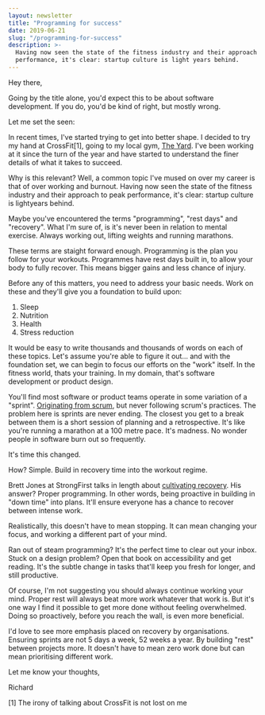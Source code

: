 ```yaml
---
layout: newsletter
title: "Programming for success"
date: 2019-06-21
slug: "/programming-for-success"
description: >-
  Having now seen the state of the fitness industry and their approach to peak
  performance, it's clear: startup culture is light years behind.
---
```


Hey there,

Going by the title alone, you'd expect this to be about software development. If
you do, you'd be kind of right, but mostly wrong.

Let me set the seen:

In recent times, I've started trying to get into better shape. I decided to try
my hand at CrossFit[1], going to my local gym,
<a href="http://www.theyardpeckham.com/" target="_blank" rel="noopener noreferrer">The Yard</a>. I've been working at it since the
turn of the year and have started to understand the finer details of what it
takes to succeed.

Why is this relevant? Well, a common topic I've mused on over my career is that
of over working and burnout. Having now seen the state of the fitness industry
and their approach to peak performance, it's clear: startup culture is
lightyears behind.

Maybe you've encountered the terms "programming", "rest days" and "recovery".
What I'm sure of, is it's never been in relation to mental exercise. Always
working out, lifting weights and running marathons.

These terms are staight forward enough. Programming is the plan you follow for
your workouts. Programmes have rest days built in, to allow your body to fully
recover. This means bigger gains and less chance of injury.

Before any of this matters, you need to address your basic needs. Work on these
and they'll give you a foundation to build upon:

1. Sleep
2. Nutrition
3. Health
4. Stress reduction

It would be easy to write thousands and thousands of words on each of these
topics. Let's assume you're able to figure it out... and with the foundation
set, we can begin to focus our efforts on the "work" itself. In the fitness
world, thats your training. In my domain, that's software development or product
design.

You'll find most software or product teams operate in some variation of a
"sprint".
[Originating from scrum](https://www.atlassian.com/agile/scrum/sprints), but
never following scrum's practices. The problem here is sprints are never ending.
The closest you get to a break between them is a short session of planning and a
retrospective. It's like you're running a marathon at a 100 metre pace. It's
madness. No wonder people in software burn out so frequently.

It's time this changed.

How? Simple. Build in recovery time into the workout regime.

Brett Jones at StrongFirst talks in length about
[cultivating recovery](https://www.strongfirst.com/cultivating-recovery/). His
answer? Proper programming. In other words, being proactive in building in "down
time" into plans. It'll ensure everyone has a chance to recover between intense
work.

Realistically, this doesn't have to mean stopping. It can mean changing your
focus, and working a different part of your mind.

Ran out of steam programming? It's the perfect time to clear out your inbox.
Stuck on a design problem? Open that book on accessibility and get reading. It's
the subtle change in tasks that'll keep you fresh for longer, and still
productive.

Of course, I'm not suggesting you should always continue working your mind.
Proper rest will always beat more work whatever that work is. But it's one way I
find it possible to get more done without feeling overwhelmed. Doing so
proactively, before you reach the wall, is even more beneficial.

I'd love to see more emphasis placed on recovery by organisations. Ensuring
sprints are not 5 days a week, 52 weeks a year. By building "rest" between
projects more. It doesn't have to mean zero work done but can mean prioritising
different work.

Let me know your thoughts,

Richard

[1] The irony of talking about CrossFit is not lost on me
